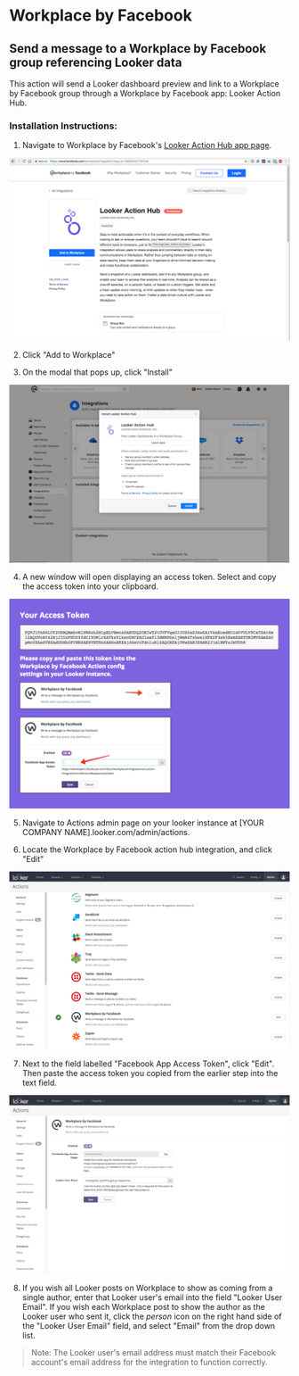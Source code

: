 # Workplace by Facebook
## Send a message to a Workplace by Facebook group referencing Looker data

This action will send a Looker dashboard preview and link to a Workplace by Facebook group through a Workplace by Facebook app: Looker Action Hub.

### Installation Instructions:

1. Navigate to Workplace by Facebook's [Looker Action Hub app page](https://www.facebook.com/workplace/integration?app_id=188384231761746).

 ![](app_page.png)

2. Click "Add to Workplace"

3. On the modal that pops up, click "Install"

 ![](install.png)

4. A new window will open displaying an access token.  Select and copy the access token into your clipboard.

 ![](token_page.png)

5. Navigate to Actions admin page on your looker instance at [YOUR COMPANY NAME].looker.com/admin/actions. 

6. Locate the Workplace by Facebook action hub integration, and click "Edit"

 ![](actions_page.png)

7. Next to the field labelled "Facebook App Access Token", click "Edit".  Then paste the access token you copied from the earlier step into the text field.

 ![](enter_token.png)

8. If you wish all Looker posts on Workplace to show as coming from a single author, enter that Looker user's email into the field "Looker User Email".  If you wish each Workplace post to show the author as the Looker user who sent it, click the _person_ icon on the right hand side of the "Looker User Email" field, and select "Email" from the drop down list.

> 	Note: The Looker user's email address must match their Facebook account's email address for the integration to function correctly.
